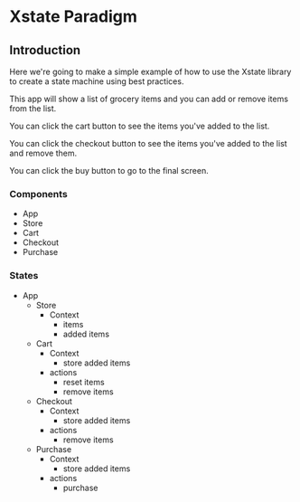 # Xstate Paradigm

## Introduction

Here we're going to make a simple example of how to use the Xstate library to create a state machine using best practices.

This app will show a list of grocery items and you can add or remove items from the list.

You can click the cart button to see the items you've added to the list.

You can click the checkout button to see the items you've added to the list and remove them.

You can click the buy button to go to the final screen.

### Components

- App
- Store
- Cart
- Checkout
- Purchase

### States

- App
  - Store
    - Context
      - items 
      - added items
  - Cart
    - Context
      - store added items
    - actions
      - reset items 
      - remove items
  - Checkout
    - Context
      - store added items
    - actions
      - remove items   
  - Purchase
    - Context
      - store added items
    - actions
      - purchase 